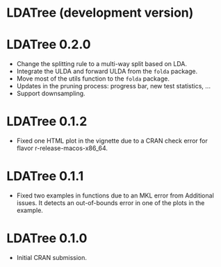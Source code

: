 # LDATree (development version)

# LDATree 0.2.0

* Change the splitting rule to a multi-way split based on LDA.
* Integrate the ULDA and forward ULDA from the `folda` package.
* Move most of the utils function to the `folda` package.
* Updates in the pruning process: progress bar, new test statistics, ...
* Support downsampling.

# LDATree 0.1.2

* Fixed one HTML plot in the vignette due to a CRAN check error for flavor r-release-macos-x86_64.

# LDATree 0.1.1

* Fixed two examples in functions due to an MKL error from Additional issues. It detects an out-of-bounds error in one of the plots in the example.

# LDATree 0.1.0

* Initial CRAN submission.
